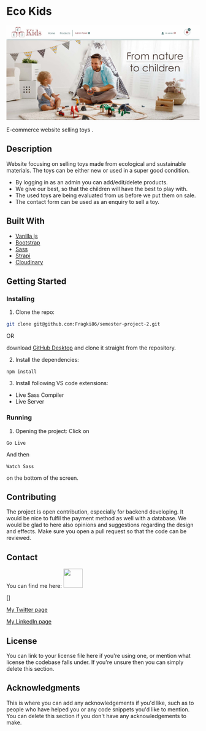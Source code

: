 # Eco Kids

![image](./images/eco-kids_sc.jpg)

E-commerce website selling toys .

## Description

Website focusing on selling toys made from ecological and sustainable materials. The toys can be either new or used in a super good condition.

- By logging in as an admin you can add/edit/delete products.
- We give our best, so that the children will have the best to play with.
- The used toys are being evaluated from us before we put them on sale.
- The contact form can be used as an enquiry to sell a toy.

## Built With

- [Vanilla js](https://www.javascript.com/)
- [Bootstrap](https://getbootstrap.com)
- [Sass](https://sass-lang.com/)
- [Strapi](https://strapi.io/)
- [Cloudinary](https://cloudinary.com/)

## Getting Started

### Installing

1. Clone the repo:

```bash
git clone git@github.com:Fragki86/semester-project-2.git
```

OR

download [GitHub Desktop](https://desktop.github.com/) and clone it straight from the repository.

2. Install the dependencies:

```
npm install
```

3. Install following VS code extensions:

- Live Sass Compiler
- Live Server

### Running

1. Opening the project:
Click on
```
Go Live
```

And then
```
Watch Sass
```
on the bottom of the screen.

## Contributing

The project is open contribution, especially for backend developing. It would be nice to fulfil the payment method as well with a database. 
We would be glad to here also opinions and suggestions regarding the design and effects.
Make sure you open a pull request so that the code can be reviewed.

## Contact

You can find me here:
<img src="https://raw.githubusercontent.com/FortAwesome/Font-Awesome/6.x/svgs/brands/facebook-f.svg" width="50" height="50" style="color: #fff">

[]

[My Twitter page](www.twitter.com)

[My LinkedIn page](www.linkedin.com)

## License

You can link to your license file here if you're using one, or mention what license the codebase falls under. If you're unsure then you can simply delete this section.

## Acknowledgments

This is where you can add any acknowledgements if you'd like, such as to people who have helped you or any code snippets you'd like to mention. You can delete this section if you don't have any acknowledgements to make.